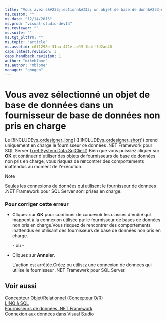 ```yaml
---
title: "Vous avez s&#233;lectionn&#233; un objet de base de donn&#233;es dans un fournisseur de base de donn&#233;es non pris en charge | Microsoft Docs"
ms.custom: ""
ms.date: "12/14/2016"
ms.prod: "visual-studio-dev14"
ms.reviewer: ""
ms.suite: ""
ms.tgt_pltfrm: ""
ms.topic: "article"
ms.assetid: c0f1298e-31aa-471e-ae19-1bafffd2ae40
caps.latest.revision: 3
caps.handback.revision: 1
author: "mikeblome"
ms.author: "mblome"
manager: "ghogen"
---
```

# Vous avez s&#233;lectionn&#233; un objet de base de donn&#233;es dans un fournisseur de base de donn&#233;es non pris en charge
Le [!INCLUDE[vs_ordesigner_long](../data-tools/includes/vs_ordesigner_long_md.md)] \([!INCLUDE[vs_ordesigner_short](../data-tools/includes/vs_ordesigner_short_md.md)]\) prend uniquement en charge le fournisseur de données .NET Framework pour SQL Server \(<xref:System.Data.SqlClient>\).Bien que vous puissiez cliquer sur **OK** et continuer d'utiliser des objets de fournisseurs de base de données non pris en charge, vous risquez de rencontrer des comportements inattendus au moment de l'exécution.  
  
> [!NOTE]
>  Seules les connexions de données qui utilisent le fournisseur de données .NET Framework pour SQL Server sont prises en charge.  
  
### Pour corriger cette erreur  
  
-   Cliquez sur **OK** pour continuer de concevoir les classes d'entité qui mappent à la connexion utilisée par le fournisseur de bases de données non pris en charge.Vous risquez de rencontrer des comportements inattendus en utilisant des fournisseurs de base de données non pris en charge.  
  
     \- ou \-  
  
-   Cliquez sur **Annuler**.  
  
     L'action est arrêtée.Créez ou utilisez une connexion de données qui utilise le fournisseur .NET Framework pour SQL Server.  
  
## Voir aussi  
 [Concepteur Objet\/Relationnel \(Concepteur O\/R\)](../data-tools/linq-to-sql-tools-in-visual-studio2.md)   
 [LINQ à SQL](../Topic/LINQ%20to%20SQL.md)   
 [Fournisseurs de données .NET Framework](../Topic/.NET%20Framework%20Data%20Providers.md)   
 [Connexion aux données dans Visual Studio](../data-tools/connecting-to-data-in-visual-studio.md)